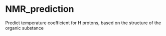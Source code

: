 # NMR_prediction
Predict temperature coefficient for H protons, based on the structure of the organic substance
